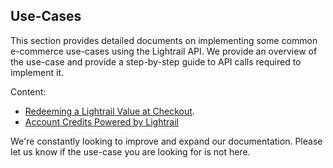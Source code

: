 ## Use-Cases
This section provides detailed documents on implementing some common e-commerce use-cases using the Lightrail API. We provide an overview of the use-case and provide a step-by-step guide to API calls required to implement it. 

Content:

- [Redeeming a Lightrail Value at Checkout](giftcode-checkout.md).
- [Account Credits Powered by Lightrail](account-credits.md)

We're constantly looking to improve and expand our documentation. Please let us know if the use-case you are looking for is not here.
